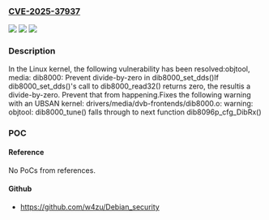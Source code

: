 ### [CVE-2025-37937](https://cve.mitre.org/cgi-bin/cvename.cgi?name=CVE-2025-37937)
![](https://img.shields.io/static/v1?label=Product&message=Linux&color=blue)
![](https://img.shields.io/static/v1?label=Version&message=173a64cb3fcff1993b2aa8113e53fd379f6a968f%3C%20536f7f3595ef8187cfa9ea50d7d24fcf4e84e166%20&color=brighgreen)
![](https://img.shields.io/static/v1?label=Vulnerability&message=n%2Fa&color=brighgreen)

### Description

In the Linux kernel, the following vulnerability has been resolved:objtool, media: dib8000: Prevent divide-by-zero in dib8000_set_dds()If dib8000_set_dds()'s call to dib8000_read32() returns zero, the resultis a divide-by-zero.  Prevent that from happening.Fixes the following warning with an UBSAN kernel:  drivers/media/dvb-frontends/dib8000.o: warning: objtool: dib8000_tune() falls through to next function dib8096p_cfg_DibRx()

### POC

#### Reference
No PoCs from references.

#### Github
- https://github.com/w4zu/Debian_security

